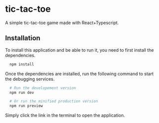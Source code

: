# tic-tac-toe

A simple tic-tac-toe game made with React+Typescript.

## Installation

To install this application and be able to run it, you need to first install the dependencies.

```bash
  npm install
```

Once the dependencies are installed, run the following command to start the debugging services.

```bash
  # Run the developement version
  npm run dev

  # Or run the minified production version
  npm run preview
```

Simply click the link in the terminal to open the application.
